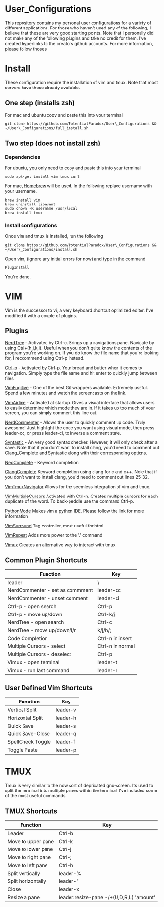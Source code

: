 # User\_Configurations
This repository contains my personal user configurations for a variety of different applications. 
For those who haven't used any of the following, I believe that these are very good starting points. 
Note that I personally did not make any of the following plugins and take no credit for them. 
I've created hyperlinks to the creators github accounts. 
For more information, please follow thoses.

# Install
These configuration require the installation of vim and tmux. 
Note that most servers have these already available.

## One step (installs zsh)
For mac and ubuntu copy and paste this into your terminal
```
git clone https://github.com/PotentialParadox/User\_Configurations && ~/User\_Configurations/full_install.sh
```

## Two step (does not install zsh)
### Dependencies
For ubuntu, you only need to copy and paste this into your terminal
```
sudo apt-get install vim tmux curl
```
For mac, <a href="brew.sh">Homebrew</a> will be used. 
In the following replace username with your username.
```
brew install vim
brew uninstall libevent
sudo chown -R username /usr/local
brew install tmux
```
### Install configurations 
Once vim and tmux is installed, run the following
```
git clone https://github.com/PotentialParadox/User\_Configurations && ~/User\_Configurations/install.sh
```
Open vim, (ignore any initial errors for now) and type in the command
```
PlugInstall
```
You're done.

# VIM
Vim is the successor to vi, a very keyboard shortcut optimized editor. 
I've modified it with a couple of plugins.
## Plugins
<a href="https://github.com/scrooloose/nerdtree">NerdTree</a> - 
Activated by Ctrl-c. 
Brings up a navigations pane. 
Navigate by using Ctrl+(h,j,k,l). 
Useful when you don't quite know the contents of the program you're working on. 
If you do know the file name that you're looking for, I reccommend using Ctrl-p instead.  

<a href="https://github.com/kien/ctrlp.vim">Ctrl-p</a> - 
Activated by Ctrl-p. Your bread and butter when it comes to navigation. 
Simply type the file name and hit enter to quickly jump between files

<a href="https://github.com/tpope/vim-fugitive">VimFugitive</a> -
One of the best Git wrappers available.
Extremely useful.
Spend a few minutes and watch the screencasts on the link.

<a href="https://github.com/bling/vim-airline">VimAirline</a> - 
Activated at startup. 
Gives a visual interface that allows users to easily determine which mode they are in. 
If it takes up too much of your screen, you can simply comment this line out.

<a href="https://github.com/scrooloose/nerdcommenter"> NerdCommenter</a> - 
Allows the user to quickly comment up code. 
Truly awesome! 
Just highlight the code you want using visual mode, then press leader-cc, or press leader-ci, to inverse a comment state.

<a href="https://github.com/scrooloose/syntastic">Syntastic</a> - 
An very good syntax checker. 
However, it will only check after a save. 
Note that if you don't want to install clang, you'd need to comment out Clang_Complete and Syntastic along with their corresponding options.

<a href="https://github.com/Shougo/neocomplete.vim">NeoComplete</a> - 
Keyword completion

<a href="https://github.com/Rip-Rip/clang_complete">ClangComplete</a> 
Keyword completion using clang for c and c++. 
Note that if you don't want to install clang, you'd need to comment out lines 25-32.

<a href="https://github.com/christoomey/vim-tmux-navigator">VimTmuxNavigator</a> 
Allows for the seemless integration of vim and tmux.

<a href="https://github.com/terryma/vim-multiple-cursors">VimMultipleCursors</a> 
Activated with Ctrl-n. 
Creates multiple cursors for each duplicate of the word. 
To back-peddle use the command Ctrl-p.

<a href="https://github.com/klen/python-mode">PythonMode</a> 
Makes vim a python IDE. 
Please follow the link for more information

<a href="https://github.com/tpope/vim-surround">VimSurround</a>
Tag controller, most useful for html

<a href="https://github.com/tpope/vim-repeat">VimRepeat</a>
Adds more power to the '.' command

<a href="https://github.com/benmills/vimux">Vimux</a>
Creates an alternative way to interact with tmux

## Common Plugin Shortcuts
Function                        | Key 
------------------------------- | ----------------
leader                          | \
NerdCommenter - set as commment | leader-cc
NerdCommenter - unset comment   | leader-ci
Ctrl-p - open search            | Ctrl-p
Ctrl-p - move up/down           | Ctrl-k/j
NerdTree - open search          | Ctrl-c
NerdTree - move up/down/l/r     | k/j/h/;
Code Completion                 | Ctrl-n in insert
Multiple Cursors - select       | Ctrl-n in normal
Multiple Cursors - deselect     | Ctrl-p
Vimux - open terminal           | leader-t
Vimux - run last command        | leader-r

## User Defined Vim Shortcuts
Function         | Key 
---------------- | -------
Vertical Split   | leader-v
Horizontal Split | leader-h
Quick Save       | leader-s
Quick Save-Close | leader-q
SpellCheck Toggle| leader-f
Toggle Paste     | leader-p

# TMUX
Tmux is very similar to the now sort of depricated gnu-screen. 
Its used to split the terminal into multiple panes within the terminal. 
I've included some of the most useful commands

## TMUX Shortcuts
Function             | Key 
-------------------- | ------------------------------------------
Leader               | Ctrl-b
Move to upper pane   | Ctrl-k
Move to lower pane   | Ctrl-j
Move to right pane   | Ctrl-;
Move to left pane    | Ctrl-h
Split vertically     | leader-%
Split horizontally   | leader-"
Close                | leader-x
Resize a pane        | leader:resize-pane -/+(U,D,R,L) 'amount'


